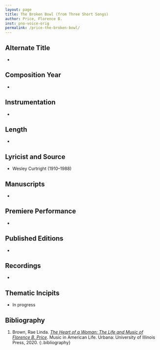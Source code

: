 ```yaml
---
layout: page
title: The Broken Bowl (from Three Short Songs)
author: Price, Florence B.
inst: pno-voice-orig
permalink: /price-the-broken-bowl/
---
```


## Alternate Title
- 

## Composition Year
- 

## Instrumentation
- 

## Length
- 

## Lyricist and Source
- Wesley Curtright (1910&ndash;1988)

## Manuscripts
- 

## Premiere Performance
- 

## Published Editions
- 

## Recordings
- 

## Thematic Incipits
- In progress

## Bibliography
1. Brown, Rae Linda. <a href="https://www.worldcat.org/title/1122800180" target="_blank">*The Heart of a Woman: The Life and Music of Florence B. Price*</a>. Music in American Life. Urbana: University of Illinois Press, 2020.
{:.bibliography}
